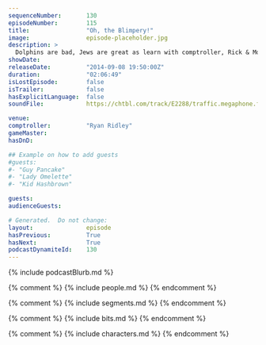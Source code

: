 ```yaml
---
sequenceNumber:       130
episodeNumber:        115
title:                "Oh, the Blimpery!"
image:                episode-placeholder.jpg
description: >
  Dolphins are bad, Jews are great as learn with comptroller, Rick & Morty writer Ryan Ridley! Then for the first time we welcome our hilarious friend Dave Horwitz to the stage who you all now can begin to fall for. In D&D, its really funny.
showDate:             
releaseDate:          "2014-09-08 19:50:00Z"
duration:             "02:06:49"
isLostEpisode:        false
isTrailer:            false
hasExplicitLanguage:  false
soundFile:            https://chtbl.com/track/E2288/traffic.megaphone.fm/STA4351991043.mp3

venue:                
comptroller:          "Ryan Ridley"
gameMaster:           
hasDnD:               

## Example on how to add guests
#guests:
#- "Guy Pancake"
#- "Lady Omelette"
#- "Kid Hashbrown"

guests:
audienceGuests:

# Generated.  Do not change:
layout:               episode
hasPrevious:          True
hasNext:              True
podcastDynamiteId:    130
---
```


{% include podcastBlurb.md %}

{% comment %}
{% include people.md %}
{% endcomment %}

{% comment %}
{% include segments.md %}
{% endcomment %}

{% comment %}
{% include bits.md %}
{% endcomment %}

{% comment %}
{% include characters.md %}
{% endcomment %}
